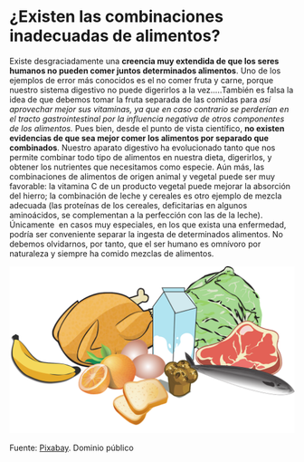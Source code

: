 # ¿Existen las combinaciones inadecuadas de alimentos?

Existe desgraciadamente una **creencia muy extendida de que los seres humanos no pueden comer juntos determinados alimentos**. Uno de los ejemplos de error más conocidos es el no comer fruta y carne, porque nuestro sistema digestivo no puede digerirlos a la vez…..También es falsa la idea de que debemos tomar la fruta separada de las comidas para _así aprovechar mejor sus vitaminas, ya que en caso contrario se perderían en el tracto gastrointestinal por la influencia negativa de otros componentes de los alimentos._ Pues bien, desde el punto de vista científico, **no existen evidencias de que sea mejor comer los alimentos por separado que combinados**. Nuestro aparato digestivo ha evolucionado tanto que nos permite combinar todo tipo de alimentos en nuestra dieta, digerirlos, y obtener los nutrientes que necesitamos como especie. Aún más, las combinaciones de alimentos de origen animal y vegetal puede ser muy favorable: la vitamina C de un producto vegetal puede mejorar la absorción del hierro; la combinación de leche y cereales es otro ejemplo de mezcla adecuada (las proteínas de los cereales, deficitarias en algunos aminoácidos, se complementan a la perfección con las de la leche). Únicamente  en casos muy especiales, en los que exista una enfermedad, podría ser conveniente separar la ingesta de determinados alimentos. No debemos olvidarnos, por tanto, que el ser humano es omnívoro por naturaleza y siempre ha comido mezclas de alimentos. 


![](img/chicken-559892_1280.png)


Fuente: [Pixabay](https://pixabay.com/es/pollo-pl%C3%A1tanos-leche-alimentar-559892/). Dominio público